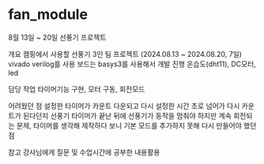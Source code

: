 # fan_module
8월 13일 ~ 20일 선풍기 프로젝트

개요
캠핑에서 사용할 선풍기
3인 팀 프로젝트 (2024.08.13 ~ 2024.08.20, 7일)
vivado verilog를 사용 보드는 basys3를 사용해서 개발 진행 
온습도(dht11), DC모터, led

담당 작업
타이머기능 구현, 모터 구동, 회전모드 

어려웠던 점
설정한 타이머가 카운트 다운되고 다시 설정한 시간 초로 넘어가 다시 카운트가 된다던지 선풍기 타이머가 끝난 뒤에
선풍기가 동작을 멈춰야 하지만 계속 회전되는 문제, 타이머를 생각해 제작하다 보니 기본 모드를 추가하지 못해
다시 만들어야 했던 점

참고
강사님에게 질문 및 수업시간에 공부한 내용활용
